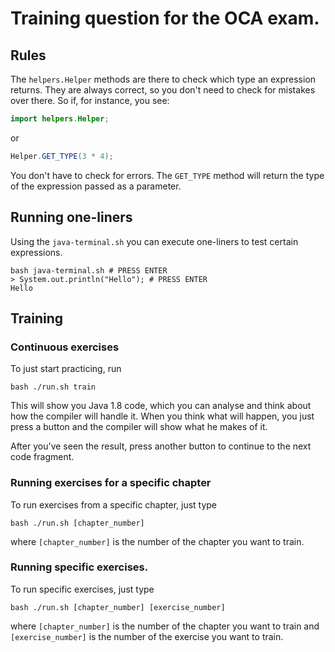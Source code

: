 # Training question for the OCA exam.

## Rules

The `helpers.Helper` methods are there to check which type an expression returns. They are always correct, so you don't need to check for mistakes over there. So if, for instance, you see:

```java
import helpers.Helper;
```

or 

```java
Helper.GET_TYPE(3 * 4);
```

You don't have to check for errors. The `GET_TYPE` method will return the type of the expression passed as a parameter.

## Running one-liners

Using the `java-terminal.sh` you can execute one-liners to test certain expressions.

```shell
bash java-terminal.sh # PRESS ENTER
> System.out.println("Hello"); # PRESS ENTER
Hello
```

## Training

### Continuous exercises

To just start practicing, run

```shell
bash ./run.sh train
```

This will show you Java 1.8 code, which you can analyse and think about how the compiler will handle it. When you think what will happen, you just press a button and the compiler will show what he makes of it.

After you've seen the result, press another button to continue to the next code fragment.

### Running exercises for a specific chapter

To run exercises from a specific chapter, just type

```shell
bash ./run.sh [chapter_number]
```

where `[chapter_number]` is the number of the chapter you want to train.

### Running specific exercises.

To run specific exercises, just type

```shell
bash ./run.sh [chapter_number] [exercise_number]
```

where `[chapter_number]` is the number of the chapter you want to train and `[exercise_number]` is the number of the exercise you want to train.
